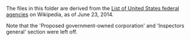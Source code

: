 
The files in this folder are derived from the [List of United States federal agencies](https://en.wikipedia.org/wiki/List_of_United_States_federal_agencies) on Wikipedia, as of June 23, 2014.  

Note that the 'Proposed government-owned corporation' and 'Inspectors general' section were left off.  
